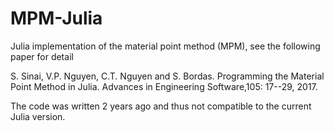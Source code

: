 # MPM-Julia
Julia implementation of the material point method (MPM), see the following paper for detail

S. Sinai, V.P. Nguyen, C.T. Nguyen and S. Bordas. Programming the Material Point Method in Julia.
Advances in Engineering Software,105: 17--29, 2017.

The code was written 2 years ago and thus not compatible to the current Julia version.
